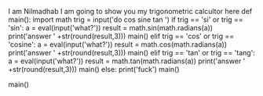 I am Nilmadhab I am going to show you my trigonometric calcultor here
def main():
    import math
    trig = input('do cos sine tan ')
    if trig == 'si' or trig == 'sin':
        a = eval(input('what?'))
        result = math.sin(math.radians(a))
        print('answer ' +str(round(result,3)))
        main()
    elif trig == 'cos' or trig == 'cosine':
        a = eval(input('what?'))
        result = math.cos(math.radians(a))
        print('answer ' +str(round(result,3)))
        main()
    elif trig == 'tan' or trig == 'tang':
        a = eval(input('what?'))
        result = math.tan(math.radians(a))
        print('answer ' +str(round(result,3)))
        main()
    else:
        print('fuck')
        main()
        
main()
